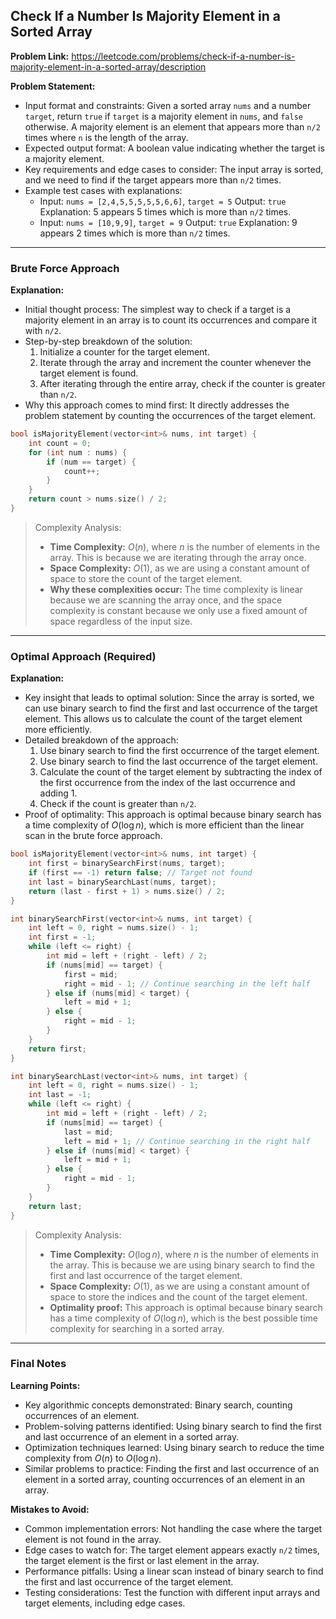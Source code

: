 ## Check If a Number Is Majority Element in a Sorted Array

**Problem Link:** https://leetcode.com/problems/check-if-a-number-is-majority-element-in-a-sorted-array/description

**Problem Statement:**
- Input format and constraints: Given a sorted array `nums` and a number `target`, return `true` if `target` is a majority element in `nums`, and `false` otherwise. A majority element is an element that appears more than `n/2` times where `n` is the length of the array.
- Expected output format: A boolean value indicating whether the target is a majority element.
- Key requirements and edge cases to consider: The input array is sorted, and we need to find if the target appears more than `n/2` times.
- Example test cases with explanations:
  - Input: `nums = [2,4,5,5,5,5,5,6,6]`, `target = 5`
    Output: `true`
    Explanation: 5 appears 5 times which is more than `n/2` times.
  - Input: `nums = [10,9,9]`, `target = 9`
    Output: `true`
    Explanation: 9 appears 2 times which is more than `n/2` times.

---

### Brute Force Approach

**Explanation:**
- Initial thought process: The simplest way to check if a target is a majority element in an array is to count its occurrences and compare it with `n/2`.
- Step-by-step breakdown of the solution:
  1. Initialize a counter for the target element.
  2. Iterate through the array and increment the counter whenever the target element is found.
  3. After iterating through the entire array, check if the counter is greater than `n/2`.
- Why this approach comes to mind first: It directly addresses the problem statement by counting the occurrences of the target element.

```cpp
bool isMajorityElement(vector<int>& nums, int target) {
    int count = 0;
    for (int num : nums) {
        if (num == target) {
            count++;
        }
    }
    return count > nums.size() / 2;
}
```

> Complexity Analysis:
> - **Time Complexity:** $O(n)$, where $n$ is the number of elements in the array. This is because we are iterating through the array once.
> - **Space Complexity:** $O(1)$, as we are using a constant amount of space to store the count of the target element.
> - **Why these complexities occur:** The time complexity is linear because we are scanning the array once, and the space complexity is constant because we only use a fixed amount of space regardless of the input size.

---

### Optimal Approach (Required)

**Explanation:**
- Key insight that leads to optimal solution: Since the array is sorted, we can use binary search to find the first and last occurrence of the target element. This allows us to calculate the count of the target element more efficiently.
- Detailed breakdown of the approach:
  1. Use binary search to find the first occurrence of the target element.
  2. Use binary search to find the last occurrence of the target element.
  3. Calculate the count of the target element by subtracting the index of the first occurrence from the index of the last occurrence and adding 1.
  4. Check if the count is greater than `n/2`.
- Proof of optimality: This approach is optimal because binary search has a time complexity of $O(\log n)$, which is more efficient than the linear scan in the brute force approach.

```cpp
bool isMajorityElement(vector<int>& nums, int target) {
    int first = binarySearchFirst(nums, target);
    if (first == -1) return false; // Target not found
    int last = binarySearchLast(nums, target);
    return (last - first + 1) > nums.size() / 2;
}

int binarySearchFirst(vector<int>& nums, int target) {
    int left = 0, right = nums.size() - 1;
    int first = -1;
    while (left <= right) {
        int mid = left + (right - left) / 2;
        if (nums[mid] == target) {
            first = mid;
            right = mid - 1; // Continue searching in the left half
        } else if (nums[mid] < target) {
            left = mid + 1;
        } else {
            right = mid - 1;
        }
    }
    return first;
}

int binarySearchLast(vector<int>& nums, int target) {
    int left = 0, right = nums.size() - 1;
    int last = -1;
    while (left <= right) {
        int mid = left + (right - left) / 2;
        if (nums[mid] == target) {
            last = mid;
            left = mid + 1; // Continue searching in the right half
        } else if (nums[mid] < target) {
            left = mid + 1;
        } else {
            right = mid - 1;
        }
    }
    return last;
}
```

> Complexity Analysis:
> - **Time Complexity:** $O(\log n)$, where $n$ is the number of elements in the array. This is because we are using binary search to find the first and last occurrence of the target element.
> - **Space Complexity:** $O(1)$, as we are using a constant amount of space to store the indices and the count of the target element.
> - **Optimality proof:** This approach is optimal because binary search has a time complexity of $O(\log n)$, which is the best possible time complexity for searching in a sorted array.

---

### Final Notes

**Learning Points:**
- Key algorithmic concepts demonstrated: Binary search, counting occurrences of an element.
- Problem-solving patterns identified: Using binary search to find the first and last occurrence of an element in a sorted array.
- Optimization techniques learned: Using binary search to reduce the time complexity from $O(n)$ to $O(\log n)$.
- Similar problems to practice: Finding the first and last occurrence of an element in a sorted array, counting occurrences of an element in an array.

**Mistakes to Avoid:**
- Common implementation errors: Not handling the case where the target element is not found in the array.
- Edge cases to watch for: The target element appears exactly `n/2` times, the target element is the first or last element in the array.
- Performance pitfalls: Using a linear scan instead of binary search to find the first and last occurrence of the target element.
- Testing considerations: Test the function with different input arrays and target elements, including edge cases.